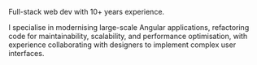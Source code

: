Full-stack web dev with 10+ years experience.

I specialise in modernising large-scale Angular applications, refactoring code for maintainability, scalability, and performance optimisation, with experience collaborating with designers to implement complex user interfaces.
